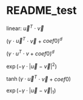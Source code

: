 # README_test

linear: $\vec{u}^T$ $\cdot$ $\vec{v}$

$(\gamma$ $\cdot$ $\vec{u}^T$ $\cdot$ $\vec{v}$ $+$ $coef0)^{d}$

$(\gamma \cdot u^T \cdot v + coef0)^{d}$

$\exp(-\gamma \cdot |\vec{u}$ $-$ $\vec{v}|^2)$

$\tanh(\gamma \cdot \vec{u}^T$ $\cdot$ $\vec{v} + coef0)$

$\exp(-\gamma \cdot |\vec{u}$ $-$ $\vec{v}|_1)$
